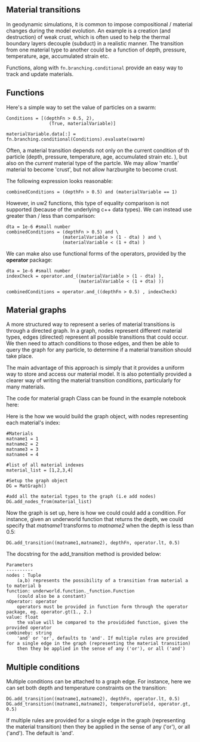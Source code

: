 ## Material transitions

In geodynamic simulations, it is common to impose compositional / material changes during the model evolution. An example is a creation (and destruction) of weak crust, which is often used to help the thermal boundary layers decouple (subduct) in a realistic manner. The transition from one material type to another could be a function of depth, pressure, temperature, age, accumulated strain etc. 

Functions, along with `fn.branching.conditional` provide an easy way to track and update materials. 

## Functions

Here's a simple way to set the value of particles on a swarm:

```
Conditions = [(depthFn > 0.5, 2),
                (True, materialVariable)]

materialVariable.data[:] = fn.branching.conditional(Conditions).evaluate(swarm)
```



Often, a material transition depends not only on the current condition of th particle (depth, pressure, temperature, age, accumulated strain etc. ), but also on the _current_ material type of the partcle. We may allow 'mantle' material to become 'crust', but not allow harzburgite to become crust. 

The following expression looks reasonable:

```
combinedConditions = (depthFn > 0.5) and (materialVariable == 1)
```

However, in uw2 functions, this type of equality comparison is not supported (because of the underlying c++ data types). We can instead use greater than / less than comparison:

```
dta = 1e-6 #small number
combinedConditions = (depthFn > 0.5) and \
                     (materialVariable > (1 - dta) ) and \
                     (materialVariable < (1 + dta) )
```

We can make also use functional forms of the operators, provided by the __operator__ package:

```
dta = 1e-6 #small number
indexCheck = operator.and_((materialVariable > (1 - dta) ), 
                           (materialVariable < (1 + dta) ))
             
combinedConditions = operator.and_((depthFn > 0.5) , indexCheck)
```



## Material graphs

A more structured way to represent a series of material transitions is through a directed graph. In a graph, nodes represent different material types, edges (directed) represent all possible transitions that could occur. We then need to attach conditions to those edges, and then be able to query the graph for any particle, to determine if a material transition should take place.

The main advantage of this approach is simply that it provides a uniform way to store and access our material model. It is also potentially provided a clearer way of writing the material transition conditions, particularly for many materials. 

The code for material graph Class can be found in the example notebook here:

Here is the how we would build the graph object, with nodes representing each material's index:

```
#Materials
matname1 = 1
matname2 = 2
matname3 = 3
matname4 = 4

#list of all material indexes
material_list = [1,2,3,4]

#Setup the graph object
DG = MatGraph()

#add all the material types to the graph (i.e add nodes)
DG.add_nodes_from(material_list)
```

Now the graph is set up, here is how we could could add a condition. For instance, given an underworld function that returns the depth, we could specify that _matname1_ transforms to _matname2_ when the depth is less than 0.5:

```
DG.add_transition((matname1,matname2), depthFn, operator.lt, 0.5)
```

The docstring for the add_transition method is provided below:

```
Parameters
----------
nodes : Tuple
    (a,b) represents the possibility of a transition fram material a to material b 
function: underworld.function._function.Function
    (could also be a constant)
nOperator: operator
    operators must be provided in function form through the operator package, eg. operator.gt(1., 2.)
value: float
    the value will be compared to the providided function, given the provided operator
combineby: string
    'and' or 'or', defaults to 'and'. If multiple rules are provided for a single edge in the graph (representing the material transition)
    then they be applied in the sense of any ('or'), or all ('and')
```



## Multiple conditions

Multiple conditions can be attached to a graph edge. For instance, here we can set both depth and temperature constraints on the transition:

```
DG.add_transition((matname1,matname2), depthFn, operator.lt, 0.5)
DG.add_transition((matname1,matname2), temperatureField, operator.gt, 0.5)
```

If multiple rules are provided for a single edge in the graph (representing the material transition)  then they be applied in the sense of any ('or'), or all ('and'). The default is 'and'.

